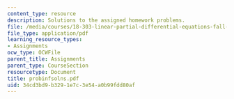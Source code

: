 ```yaml
---
content_type: resource
description: Solutions to the assigned homework problems.
file: /media/courses/18-303-linear-partial-differential-equations-fall-2006/34cd3bd9b3291e7c3e54a0b99fdd80af_probinfsolns.pdf
file_type: application/pdf
learning_resource_types:
- Assignments
ocw_type: OCWFile
parent_title: Assignments
parent_type: CourseSection
resourcetype: Document
title: probinfsolns.pdf
uid: 34cd3bd9-b329-1e7c-3e54-a0b99fdd80af
---
```

